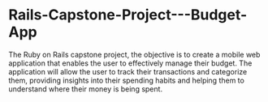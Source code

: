 # Rails-Capstone-Project---Budget-App
The Ruby on Rails capstone project, the objective is to create a mobile web application that enables the user to effectively manage their budget. The application will allow the user to track their transactions and categorize them, providing insights into their spending habits and helping them to understand where their money is being spent.